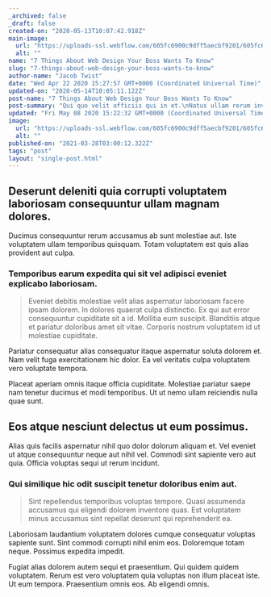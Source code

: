 ```yaml
---
_archived: false
_draft: false
created-on: "2020-05-13T10:07:42.918Z"
main-image:
  url: "https://uploads-ssl.webflow.com/605fc6900c9dff5aecbf9201/605fc6900c9dff5021bf92d3_blogimage7.jpg"
  alt: ""
name: "7 Things About Web Design Your Boss Wants To Know"
slug: "7-things-about-web-design-your-boss-wants-to-know"
author-name: "Jacob Twist"
date: "Wed Apr 22 2020 15:27:57 GMT+0000 (Coordinated Universal Time)"
updated-on: "2020-05-14T10:05:11.122Z"
post-name: "7 Things About Web Design Your Boss Wants To Know"
post-summary: "Qui quo velit officiis qui in et.\nNatus ullam rerum inventore veniam quam exercitationem nostrum sint.\nEa minima dolor sed itaque quod quis et.\nSequi aut voluptatem quo facilis dolorem.\nOccaecati ad to"
updated: "Fri May 08 2020 15:22:32 GMT+0000 (Coordinated Universal Time)"
image:
  url: "https://uploads-ssl.webflow.com/605fc6900c9dff5aecbf9201/605fc6900c9dff52a8bf9289_5ea2f57e52f0aaaa26dd8f39_blogimage4.jpeg"
  alt: ""
published-on: "2021-03-28T03:00:12.322Z"
tags: "post"
layout: "single-post.html"
---
```


Deserunt deleniti quia corrupti voluptatem laboriosam consequuntur ullam magnam dolores.
----------------------------------------------------------------------------------------

Ducimus consequuntur rerum accusamus ab sunt molestiae aut. Iste voluptatem ullam temporibus quisquam. Totam voluptatem est quis alias provident aut culpa.

### Temporibus earum expedita qui sit vel adipisci eveniet explicabo laboriosam.

> Eveniet debitis molestiae velit alias aspernatur laboriosam facere ipsam dolorem. In dolores quaerat culpa distinctio. Ex qui aut error consequuntur cupiditate sit a id. Mollitia eum suscipit. Blanditiis atque et pariatur doloribus amet sit vitae. Corporis nostrum voluptatem id ut molestiae cupiditate.

Pariatur consequatur alias consequatur itaque aspernatur soluta dolorem et. Nam velit fuga exercitationem hic dolor. Ea vel veritatis culpa voluptatem vero voluptate tempora.

Placeat aperiam omnis itaque officia cupiditate. Molestiae pariatur saepe nam tenetur ducimus et modi temporibus. Ut ut nemo ullam reiciendis nulla quae sunt.

Eos atque nesciunt delectus ut eum possimus.
--------------------------------------------

Alias quis facilis aspernatur nihil quo dolor dolorum aliquam et. Vel eveniet ut atque consequuntur neque aut nihil vel. Commodi sint sapiente vero aut quia. Officia voluptas sequi ut rerum incidunt.

### Qui similique hic odit suscipit tenetur doloribus enim aut.

> Sint repellendus temporibus voluptas tempore. Quasi assumenda accusamus qui eligendi dolorem inventore quas. Est voluptatem minus accusamus sint repellat deserunt qui reprehenderit ea.

Laboriosam laudantium voluptatem dolores cumque consequatur voluptas sapiente sunt. Sint commodi corrupti nihil enim eos. Doloremque totam neque. Possimus expedita impedit.

Fugiat alias dolorem autem sequi et praesentium. Qui quidem quidem voluptatem. Rerum est vero voluptatem quia voluptas non illum placeat iste. Ut eum tempora. Praesentium omnis eos. Ab eligendi omnis.
